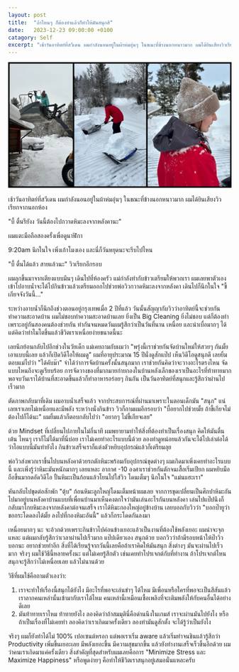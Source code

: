 ```yaml
---
layout: post
title:  "ถ้าไหนๆ ก็ต้องทำแล้วก็ทำให้มันสนุกสิ"
date:   2023-12-23 09:00:00 +0100
catagory: Self
excerpt: "เช้าวันอาทิตย์ที่สวีเดน ผมกำลังนอนอยู่ในผ้าห่มอุ่นๆ ในขณะที่ข้างนอกหนาวมาก ผมได้ยินเสียงวิวเรียกจากนอกห้อง..."
---
```


![Work day at Sweden](/images/work-at-sweden.jpg)

เช้าวันอาทิตย์ที่สวีเดน ผมกำลังนอนอยู่ในผ้าห่มอุ่นๆ ในขณะที่ข้างนอกหนาวมาก ผมได้ยินเสียงวิวเรียกจากนอกห้อง

"บี้ ตื่นรึยังง วันนี้ต้องไปกวาดหิมะลงจากหลังคานะ"

ผมแตะมือถือสองครั้งเพื่อดูนาฬิกา 

9:20am นึกในใจ เพิ่งเก้าโมงเอง และนี่ก็วันหยุดนะจะรีบไปไหน

"บี้ ตื่นได้แล้ว สายแล้วนะ" วิวเรียกอีกรอบ

ผมลุกขึ้นมาจากเตียงแบบมึนๆ เดินไปที่ห้องครัว แม่กำลังทำกับข้าวเตรียมให้พวกเรา ผมเลยพาตัวเองเข้าไปอาบน้ำจะได้ไปกินข้าวแล้วเตรียมออกไปช่วยพ่อวิวกวาดหิมะลงจากหลังคา เดินไปก็นึกในใจ "ขี้เกียจจังวันนี้..."

ระหว่างอาบน้ำก็นึกถึงช่วงตอนอยู่กรุงเทพเมื่อ 2 ปีที่แล้ว วันนั้นสัญญากับวิวว่าอาทิตย์นี้จะช่วยกันทำความสะอาดบ้าน ผมไม่ชอบทำความสะอาดบ้านเลย ยิ่งเป็น Big Cleaning ยิ่งไม่ชอบ แต่ก็ต้องทำเพราะอยู่กันสองคนต้องช่วยกัน ทำกันจนหมดวันผมรู้สึกว่าเป็นวันที่นาน เหนื่อย และน่าเบื่อมากๆ ได้แต่คิดว่าทำไมโตขึ้นแล้วชีวิตเราเหนื่อยง่ายขนาดนี้นะ

เลยนึกย้อนกลับไปอีกช่วงในวัยเด็ก แม่เคยถามกับผมว่า "พรุ่งนี้เราช่วยกันจัดบ้านใหม่ให้สวยๆ กันมั้ย เอาแบบนี้เลย แล้วก็เปิดวิดีโอให้ผมดู" ผมที่อายุประมาณ 15 ปีนั่งดูสักแป๊ป เห็นวิดีโอดูสนุกดี เลยยิ้มตอบแม่ไปว่า "ได้คับม๊า" จำได้ว่าการจัดบ้านครั้งนั้นสนุกมาก เราช่วยกันคิดว่าจะวางอะไรตรงไหน จัดแบบไหนถึงจะดูเรียบร้อย การจัดวางของที่มากมายก่ายกองในบ้านหลังเล็กของเราเป็นอะไรที่ท้าทายมาก พอจบวันเราได้บ้านที่สะอาดขึ้นแล้วก็ทำอาหารอร่อยๆ กินกัน เป็นวันอาทิตย์ที่สนุกและรู้สึกว่าผ่านไปเร็วมาก

ตัดภาพกลับมาที่เดิม ผมอาบน้ำเสร็จแล้ว จากประสบการณ์ที่ผ่านมาเพราะในตอนเด็กมัน "สนุก" แน่เลยเราเลยไม่เหนื่อยและมีพลัง ระหว่างนั่งกินข้าว วิวก็ถามผมอีกรอบว่า "บี้อยากไปช่วยมั้ย ถ้าขี้เกียจไม่ต้องไปก็ได้นะ" ผมยิ้มแล้วก็ตอบกลับไปว่า "อยากๆ ไม่ขี้เกียจเลย"

ด้วย Mindset ที่เปลี่ยนไปภายในไม่กี่นาที ผมพยายามทำให้สิ่งที่ต้องทำเป็นเรื่องสนุก คิดให้มันตื่นเต้น ไหนๆ เราก็ไม่ได้มาที่นี่บ่อย เราไม่เคยทำอะไรแบบนี้ด้วย ลองทำดูหน่อยแล้วกันจะได้ไปเล่าต่อได้ว่าไอแบบนี้มันทำยังไง กินข้าวเสร็จเราก็แต่งตัวหยิบอุปกรณ์แล้วก็เตรียมลุย

พ่อวิวส่งพวกเราขึ้นไปบนหลังคาด้วยรถตักหิมะพร้อมกับอุปกรณ์ขุดต่างๆ ผมเกิดมาเพิ่งเคยทำอะไรแบบนี้ และเพิ่งรู้ว่าหิมะมันหนักมากๆ เลยแหละ อากาศ -10 องศาเราช่วยกันตักจนเสื้อเริ่มเปียก ผมหยิบมือถือขึ้นมากดอัดวิดีโอ ปั้นหิมะเป็นก้อนแล้วโยนไปใส่วิว โดนเต็มๆ นึกในใจ "แม่นแฮะเรา"

หันกลับไปขุดต่อสักพัก "ตุ้บ" ก้อนหิมะลูกใหญ่โดนเต็มหน้าผมเลย จากการขุดเปลี่ยนเป็นศึกปาหิมะกันไปมาอยู่บนหลังคาบ้านแบบที่เพื่อนบ้านมาเห็นคงตกใจว่ามันเล่นอะไรกันบนหลังคา เล่นไปแป๊ปนึงก็กลับมาโกยหิมะลงจากหลังคาต่อจนเสร็จ เราได้หิมะกองใหญ่อยู่ข้างบ้าน เลยบอกกับวิวว่า "บอกป๊ายูว่าขอกระโดดลงได้มั้ย ลงไปที่กองหิมะอันนี้" แล้วก็กระโดดกันลงมา

เหนื่อยมากๆ นะ จะอ้วกด้วยเพราะกินข้าวไปค่อนข้างเยอะแล้วเป็นงานที่ต้องใช้พลังเยอะ ผมน่าจะจุกแหละ แต่ผมกลับรู้สึกว่าเวลาผ่านไปเร็วมาก แป๊ปเดียวเอง สนุกด้วย บอกวิวว่าถ้ามีรอบหน้าให้ป๊าวิวบอกนะ อยากช่วยทำอีก สิ่งที่ได้เรียนรู้จากวันนี้เลยคือถ้าเราคิดให้มันสนุก สิ่งต่างๆ มันจะผ่านไปเร็วมาก จริงๆ ผมใช้วิธีนี้หลายครั้งนะ แต่ไม่เคยรู้สึกตัว เช่นเคยทำโปรเจกต์กับที่ทำงาน ถ้าโปรเจกต์ไหนสนุกจะรู้สึกว่าไม่เหนื่อยเลย แล้วไม่นานด้วย 

วิธีที่ผมใช้คือถามตัวเองว่า:
1. เราจะทำให้เรื่องนี้สนุกได้ยังไง มีอะไรที่พอจะเล่นขำๆ ได้ไหม มีเพื่อนหรือใครที่พอจะเป็นสีสันแล้วเราลากคนเหล่านั้นเข้ามากับเราได้ไหม คนเหล่านี้เหมือนเชื้อเพลิงที่จะเติมพลังให้กับคนอื่นได้อย่างดีเลย
2. มันท้าทายเราไหม ท้าทายยังไง ลองคิดว่าถ้าสมมุตินี่คือด่านนึงในเกมส์ เราจะผ่านมันไปยังไง หรือถ้าเป็นเรื่องที่ไม่เคยทำ ลองคิดว่าเราเกิดมาครั้งเดียว ลองทำมันดูสักตั้ง จะได้รู้ว่าเป็นยังไง

จริงๆ ผมก็ยังทำได้ไม่ 100% เปอเซนต์หรอก แต่พอเราเริ่ม aware แล้วเริ่มทำจนชินแล้วรู้สึกว่า Productivity เพิ่มขึ้นเยอะเลย มีพลังเยอะขึ้น มีความสุขมากขึ้น แล้วยังทำงานเสร็จเร็วขึ้นอีกด้วย ผมว่าคนเราเกิดมาแค่ครั้งเดียว สิ่งสำคัญที่สุดสำหรับผมเลยคือการ "Minimize Stress และ Maximize Happiness" หรือพูดง่ายๆ คือทำให้ชีวิตเราสนุกอยู่เสมอนั่นแหละครับ